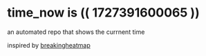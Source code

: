 # time_now is (( 1727391600065 ))

an automated repo that shows the currnent time

inspired by [breakingheatmap](https://github.com/breakingheatmap/breakingheatmap)